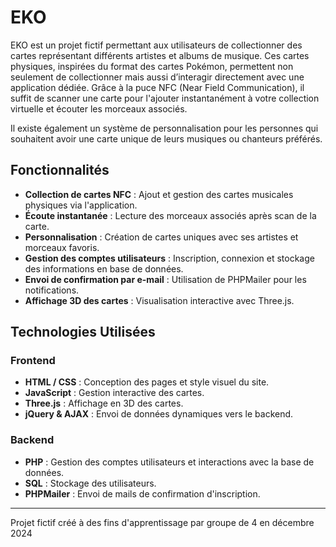 # EKO

EKO est un projet fictif permettant aux utilisateurs de collectionner des cartes représentant différents artistes et albums de musique. Ces cartes physiques, inspirées du format des cartes Pokémon, permettent non seulement de collectionner mais aussi d’interagir directement avec une application dédiée. Grâce à la puce NFC (Near Field Communication), il suffit de scanner une carte pour l'ajouter instantanément à votre collection virtuelle et écouter les morceaux associés. 

Il existe également un système de personnalisation pour les personnes qui souhaitent avoir une carte unique de leurs musiques ou chanteurs préférés.

## Fonctionnalités
- **Collection de cartes NFC** : Ajout et gestion des cartes musicales physiques via l'application.
- **Écoute instantanée** : Lecture des morceaux associés après scan de la carte.
- **Personnalisation** : Création de cartes uniques avec ses artistes et morceaux favoris.
- **Gestion des comptes utilisateurs** : Inscription, connexion et stockage des informations en base de données.
- **Envoi de confirmation par e-mail** : Utilisation de PHPMailer pour les notifications.
- **Affichage 3D des cartes** : Visualisation interactive avec Three.js.

## Technologies Utilisées

### Frontend
- **HTML / CSS** : Conception des pages et style visuel du site.
- **JavaScript** : Gestion interactive des cartes.
- **Three.js** : Affichage en 3D des cartes.
- **jQuery & AJAX** : Envoi de données dynamiques vers le backend.

### Backend
- **PHP** : Gestion des comptes utilisateurs et interactions avec la base de données.
- **SQL** : Stockage des utilisateurs.
- **PHPMailer** : Envoi de mails de confirmation d'inscription.


---
Projet fictif créé à des fins d'apprentissage par groupe de 4 en décembre 2024

